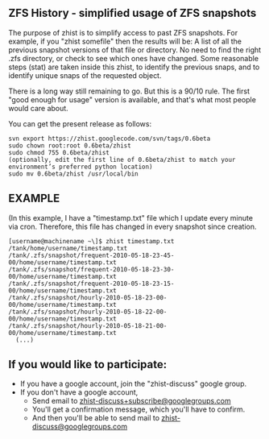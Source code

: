 ## ZFS History - simplified usage of ZFS snapshots

The purpose of zhist is to simplify access to past ZFS snapshots. For example, if you "zhist somefile" then the results will be: A list of all the previous snapshot versions of that file or directory. No need to find the right .zfs directory, or check to see which ones have changed. Some reasonable steps (stat) are taken inside this zhist, to identify the previous snaps, and to identify unique snaps of the requested object.

There is a long way still remaining to go. But this is a 90/10 rule. The first "good enough for usage" version is available, and that's what most people would care about.

You can get the present release as follows:

```
svn export https://zhist.googlecode.com/svn/tags/0.6beta
sudo chown root:root 0.6beta/zhist
sudo chmod 755 0.6beta/zhist
(optionally, edit the first line of 0.6beta/zhist to match your environment’s preferred python location)
sudo mv 0.6beta/zhist /usr/local/bin
```

## EXAMPLE

(In this example, I have a "timestamp.txt" file which I update every minute via cron. Therefore, this file has changed in every snapshot since creation.

```
[username@machinename ~\]$ zhist timestamp.txt
/tank/home/username/timestamp.txt
/tank/.zfs/snapshot/frequent-2010-05-18-23-45-00/home/username/timestamp.txt
/tank/.zfs/snapshot/frequent-2010-05-18-23-30-00/home/username/timestamp.txt
/tank/.zfs/snapshot/frequent-2010-05-18-23-15-00/home/username/timestamp.txt
/tank/.zfs/snapshot/hourly-2010-05-18-23-00-00/home/username/timestamp.txt
/tank/.zfs/snapshot/hourly-2010-05-18-22-00-00/home/username/timestamp.txt
/tank/.zfs/snapshot/hourly-2010-05-18-21-00-00/home/username/timestamp.txt
  (...)
```

## If you would like to participate:

* If you have a google account, join the "zhist-discuss" google group.
* If you don't have a google account,
  * Send email to zhist-discuss+subscribe@googlegroups.com
  * You'll get a confirmation message, which you'll have to confirm.
  * And then you'll be able to send mail to zhist-discuss@googlegroups.com
